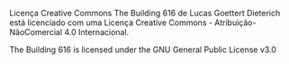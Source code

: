 Licença Creative Commons
The Building 616 de Lucas Goettert Dieterich está licenciado com uma Licença Creative Commons - Atribuição-NãoComercial 4.0 Internacional.

The Building 616 is licensed under the GNU General Public License v3.0
